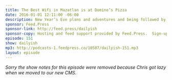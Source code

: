 ```yaml
---
title: The Best Wifi in Mazatlan is at Domino’s Pizza
date: 2016-01-01 12:11:00 -06:00
description: New Year’s Eve plans and adventures and being followed by your issues no matter where you go.
sponsor: Feed.Press
sponsor-link: http://feed.press/dailyish
sponsor-copy: Hosting and feed support provided by Feed.Press.  Sign-up today and try FeedPress on a 14 day trial (no contracts or commitments). Use promo code "dailyish" during checkout to get 10% off your first year.
episode: 151
show: dailyish
mp3: http://podcasts-1.feedpress.co/10587/dailyish-151.mp3
layout: episode
---
```


<em>Sorry the show notes for this episode were removed because Chris got lazy when we moved to our new CMS</em>.
